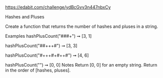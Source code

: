 https://edabit.com/challenge/ydBcGvv3n447nbxCy

Hashes and Pluses

Create a function that returns the number of hashes and pluses in a string.

Examples
hashPlusCount("###+") ➞ [3, 1]

hashPlusCount("##+++#") ➞ [3, 3]

hashPlusCount("#+++#+#++#") ➞ [4, 6]

hashPlusCount("") ➞ [0, 0]
Notes
Return [0, 0] for an empty string.
Return in the order of [hashes, pluses].
